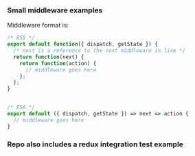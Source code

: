 ### Small middleware examples

Middleware format is:

```js
/* ES5 */
export default function({ dispatch, getState }) {
  /* next is a reference to the next middleware in line */
  return function(next) {
    return function(action) {
      // middleware goes here
    };
  };
}


/* ES6 */
export default ({ dispatch, getState }) => next => action {
  // middleware goes here
}
```

### Repo also includes a redux integration test example
